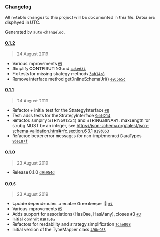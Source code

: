 ### Changelog

All notable changes to this project will be documented in this file. Dates are displayed in UTC.

Generated by [`auto-changelog`](https://github.com/CookPete/auto-changelog).

#### [0.1.2](https://github.com/alt3/sequelize-to-json-schemas/compare/0.1.1...0.1.2)

> 24 August 2019

- Various improvements [`#9`](https://github.com/alt3/sequelize-to-json-schemas/pull/9)
- Simplify CONTRIBUTING.md [`4b3e631`](https://github.com/alt3/sequelize-to-json-schemas/commit/4b3e6317a73aeb3b57f770cf8c566bb6fffaf261)
- Fix tests for missing strategy methods [`3ab14c8`](https://github.com/alt3/sequelize-to-json-schemas/commit/3ab14c8a59c6f728b83074e9846b39d71f81cfb8)
- Remove interface method getOnlineSchemaUri() [`e91565c`](https://github.com/alt3/sequelize-to-json-schemas/commit/e91565c4ab284e99c20157b680f9b24ce0325bd3)

#### [0.1.1](https://github.com/alt3/sequelize-to-json-schemas/compare/0.1.0...0.1.1)

> 24 August 2019

- Refactor + initial test for the StrategyInterface [`#8`](https://github.com/alt3/sequelize-to-json-schemas/pull/8)
- Test: adds tests for the StrategyInterface [`9ddd214`](https://github.com/alt3/sequelize-to-json-schemas/commit/9ddd214677402a6016c75767f3dcf5a4f711406e)
- Refactor: simplify STRING(1234) and STRING.BINARY. maxLength for strubg MUST be an integer, see https://json-schema.org/latest/json-schema-validation.html#rfc.section.6.3.1 [`919b063`](https://github.com/alt3/sequelize-to-json-schemas/commit/919b063a7cf2d53d6c9b64feec49c22feca1ed87)
- Refactor: better error messages for non-implemented DataTypes [`9de187f`](https://github.com/alt3/sequelize-to-json-schemas/commit/9de187f9df76c60ee49d5bd6f46a7155a4b571d0)

#### [0.1.0](https://github.com/alt3/sequelize-to-json-schemas/compare/0.0.6...0.1.0)

> 23 August 2019

- Release 0.1.0 [`d9a954d`](https://github.com/alt3/sequelize-to-json-schemas/commit/d9a954df219ad2522ddb75abcb4f64c315c2d82b)

#### 0.0.6

> 23 August 2019

- Update dependencies to enable Greenkeeper 🌴 [`#7`](https://github.com/alt3/sequelize-to-json-schemas/pull/7)
- Various improvements [`#5`](https://github.com/alt3/sequelize-to-json-schemas/pull/5)
- Adds support for associations (HasOne, HasMany), closes #3 [`#3`](https://github.com/alt3/sequelize-to-json-schemas/issues/3)
- Initial commit [`939fb5a`](https://github.com/alt3/sequelize-to-json-schemas/commit/939fb5aecc313848eb76cb1fe72ea31eb5c6022b)
- Refactors for readability and strategy simplification [`2cae808`](https://github.com/alt3/sequelize-to-json-schemas/commit/2cae80848a4862668b6fa11ea1b092ea14b59f27)
- Initial version of the TypeMapper class [`490e983`](https://github.com/alt3/sequelize-to-json-schemas/commit/490e9836547bfae1a530309f2bd44a5053e2e688)
